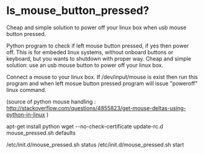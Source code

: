# Is_mouse_button_pressed?
Cheap and simple solution to power off your linux box when usb mouse button pressed. 

Python program to check if left mouse button pressed, if yes then power off. 
This is for embeded linux systems, without onboard buttons or keyboard, but you wants to shutdown with proper way.
Cheap and simple solution: use an usb mouse button to power off your linux box.

Connect a mouse to your linux box. If /dev/input/mouse is exist then run this program and when left mosue button pressed program will issue "poweroff" linux command.

(source of python mouse handling : http://stackoverflow.com/questions/4855823/get-mouse-deltas-using-python-in-linux )


apt-get install python
wget --no-check-certificate 
update-rc.d mouse_pressed.sh defaults

/etc/init.d/mouse_pressed.sh status
/etc/init.d/mouse_pressed.sh start

